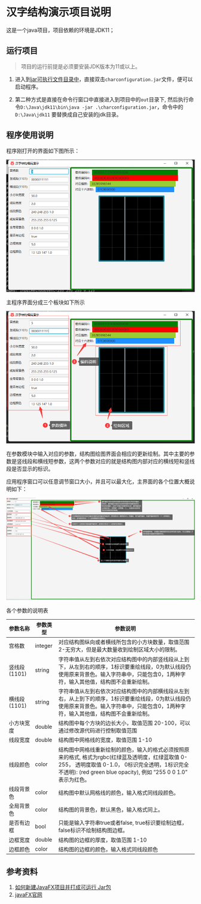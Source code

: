 # 汉字结构演示项目说明

这是一个java项目，项目依赖的环境是JDK11；

## 运行项目

> 项目的运行前提是必须要安装JDK版本为11或以上。

1. 进入到[jar可执行文件目录中](./out)，直接双击`charconfiguration.jar`文件，便可以启动程序。

2. 第二种方式是直接在命令行窗口中直接进入到项目中的`out`目录下, 然后执行命令`D:\Java\jdk11\bin\java -jar .\charconfiguration.jar`，命令中的`D:\Java\jdk11` 要替换成自己安装的jdk目录。

## 程序使用说明

程序刚打开的界面如下图所示：

![程序主界面](./doc/initial.png)

主程序界面分成三个板块如下所示

![程序模块说明](./doc/init2.png)

在参数模块中输入对应的参数，结构图绘图界面会相应的更新绘制。其中主要的参数是竖线段和横线短参数，这两个参数对应的就是结构图内部对应的横线短和竖线段是否显示的标识。

应用程序窗口可以任意调节窗口大小，并且可以最大化，主界面的各个位置大概说明如下：

![界面详细说明](./doc/desc.png)

各个参数的说明表

参数名称 | 参数类型 | 参数说明
--- | --- | ---
宫格数 | integer | 对应结构图纵向或者横线所包含的小方块数量，取值范围 2-无穷大，但是最大数量收到绘制区域大小的限制。
竖线段(1101) | string | 字符串值从左到右依次对应结构图中的内部竖线段从上到下，从左到右的顺序，1标识要重绘线段，0为默认线段仍使用原来背景色。输入字符串中，只能包含0，1两种字符，输入其他值，结构图不会重新绘制。
横线段(1101) | string | 字符串值从左到右依次对应结构图中的内部横线段从左到右，从上到下的顺序，1标识要重绘线段，0为默认线段仍使用原来背景色。输入字符串中，只能包含0，1两种字符，输入其他值，结构图不会重新绘制。
小方块宽度 | double | 结构图中每个方块的边长大小，取值范围 20-100，可以通过修改源代码进行控制取值范围
线段宽度 | double | 结构图中网格线的宽度，取值范围 1-10
线段颜色 | color | 结构图中网格线重新绘制的颜色，输入的格式必须按照原来的格式, 格式为rgbc(红绿蓝及透明度，红绿蓝取值 0-255， 透明度取值 0-1.0， 0标识完全透明，1标识完全不透明): (red green blue opacity), 例如 “255 0 0 1.0” 表示为红色。 
线段背景色 | color | 结构图中默认网格线的颜色，输入格式同线段颜色。
全局背景色 | color | 结构图的背景色，默认黑色，输入格式同上。
是否有边框 | bool | 只能是输入字符串true或者false, true标识要绘制边框，false标识不绘制结构图边框。
边框宽度 | double | 结构图的边框的厚度，取值范围 1-10
边框颜色 | color | 结构图的边框的颜色，输入格式同线段颜色

## 参考资料

1. [如何新建JavaFX项目并打成可运行 Jar包](https://www.cnblogs.com/alpha-cat/p/16261453.html)
2. [javaFX官网](https://openjfx.io/)
